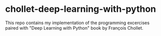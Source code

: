 # chollet-deep-learning-with-python
This repo contains my implementation of the programming excercises paired with "Deep Learning with Python" book by François Chollet.
